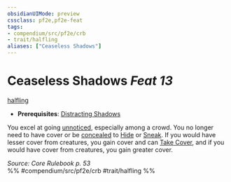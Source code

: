 ```yaml
---
obsidianUIMode: preview
cssclass: pf2e,pf2e-feat
tags:
- compendium/src/pf2e/crb
- trait/halfling
aliases: ["Ceaseless Shadows"]
---
```

# Ceaseless Shadows  *Feat 13*  
[halfling](/rules/traits/halfling.md)  

- **Prerequisites**: [Distracting Shadows](/compendium/feats/distracting-shadows.md)

You excel at going [unnoticed](/rules/conditions.md#Unnoticed), especially among a crowd. You no longer need to have cover or be [concealed](/rules/conditions.md#Concealed) to [Hide](/rules/actions/hide.md) or [Sneak](/rules/actions/sneak.md). If you would have lesser cover from creatures, you gain cover and can [Take Cover](/rules/actions/take-cover.md), and if you would have cover from creatures, you gain greater cover.

*Source: Core Rulebook p. 53*  
%% #compendium/src/pf2e/crb #trait/halfling %%
